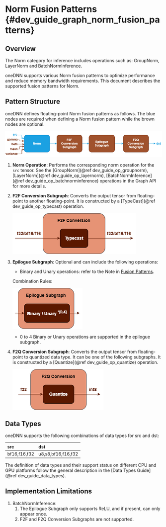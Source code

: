Norm Fusion Patterns {#dev_guide_graph_norm_fusion_patterns}
============================================================

## Overview

The Norm category for inference includes operations such as:
GroupNorm, LayerNorm and BatchNormInference.

oneDNN supports various Norm fusion patterns to optimize performance and
reduce memory bandwidth requirements. This document describes the supported
fusion patterns for Norm.

## Pattern Structure

oneDNN defines floating-point Norm fusion patterns as follows.
The blue nodes are required when defining a Norm fusion pattern while the
brown nodes are optional.

![Norm pattern](images/norm_pattern.png)

1. **Norm Operation**: Performs the corresponding norm operation for the `src`
   tensor. See the [GroupNorm](@ref dev_guide_op_groupnorm),
   [LayerNorm](@ref dev_guide_op_layernorm), [BatchNormInference](@ref dev_guide_op_batchnorminference)
   operations in the Graph API for more details.
2. **F2F Conversion Subgraph**: Converts the output tensor from floating-point to
   another floating-point. It is constructed by a [TypeCast](@ref dev_guide_op_typecast)
   operation.

   ![f2f_conversion_subgraph](images/f2f_conversion.png)

3. **Epilogue Subgraph**: Optional and can include the following operations:
   - Binary and Unary operations: refer to the Note in
     [Fusion Patterns](graph_fusion_patterns.html).

   Combination Rules:

   ![epilogue subgraph](images/epilogue_subgraph_general_1.png)

   - 0 to 4 Binary or Unary operations are supported in the epilogue subgraph.

4. **F2Q Conversion Subgraph**: Converts the output
   tensor from floating-point to quantized data type. It can
   be one of the following subgraphs. It is constructed by a
   [Quantize](@ref dev_guide_op_quantize) operation.

   ![f2q_conversion_subgraph](images/f2q_conversion_general.png)


## Data Types

oneDNN supports the following combinations of data types for src and dst:

| src           | dst                |
| :------------ | :----------------- |
| bf16,f16,f32  | u8,s8,bf16,f16,f32 |

The definition of data types and their support status on different CPU and GPU
platforms follow the general description in the [Data Types Guide](@ref dev_guide_data_types).

## Implementation Limitations

1. BatchNormInference:
   1. The Epilogue Subgraph only supports ReLU, and if present, can only appear once.
   2. F2F and F2Q Conversion Subgraphs are not supported.
